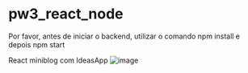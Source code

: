 # pw3_react_node
Por favor, antes de iniciar o backend, utilizar o comando npm install e depois npm start


React miniblog com IdeasApp
![image](https://github.com/user-attachments/assets/eb657e34-fd8e-4ab5-9b54-0af351d09bb5)
